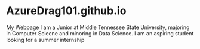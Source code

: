 # AzureDrag101.github.io
My Webpage
I am a Junior at Middle Tennessee State University, majoring in Computer Sciecne and minoring in Data Science. 
I am an aspiring student looking for a summer internship
